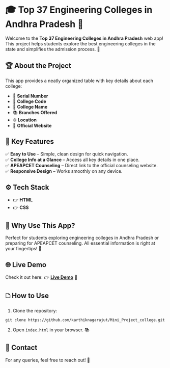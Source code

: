 # 🎓 Top 37 Engineering Colleges in Andhra Pradesh 🌟

Welcome to the **Top 37 Engineering Colleges in Andhra Pradesh** web app! This project helps students explore the best engineering colleges in the state and simplifies the admission process. 🚀

## 🏆 About the Project

This app provides a neatly organized table with key details about each college:

- 🔢 **Serial Number**  
- 🏩 **College Code**  
- 📍 **College Name**  
- 📚 **Branches Offered**  
- 🌐 **Location**  
- 🔗 **Official Website**  

## 📌 Key Features

✅ **Easy to Use** – Simple, clean design for quick navigation.  
✅ **College Info at a Glance** – Access all key details in one place.  
✅ **APEAPCET Counseling** – Direct link to the official counseling website.  
✅ **Responsive Design** – Works smoothly on any device.  

## ⚙️ Tech Stack

- 👉 **HTML**  
- 👉 **CSS**  

## 🌟 Why Use This App?

Perfect for students exploring engineering colleges in Andhra Pradesh or preparing for APEAPCET counseling. All essential information is right at your fingertips! 💯

## 🌐 Live Demo

Check it out here: 👉 **[Live Demo](https://karthiknagarajut.github.io/Mini_Project_college/)** 🚀

## 🗅 How to Use

1. Clone the repository:  
```
git clone https://github.com/karthiknagarajut/Mini_Project_college.git
```  
2. Open `index.html` in your browser. 📚

## 💬 Contact

For any queries, feel free to reach out! 📩

